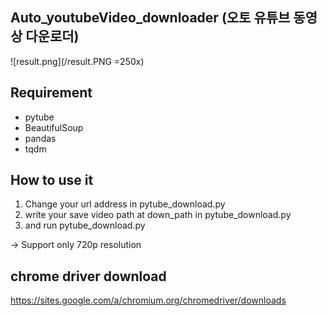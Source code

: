 ## Auto_youtubeVideo_downloader (오토 유튜브 동영상 다운로더)

![result.png](/result.PNG =250x)

## Requirement

* pytube
* BeautifulSoup
* pandas
* tqdm

## How to use it

1. Change your url address in pytube_download.py
2. write your save video path at down_path in pytube_download.py
3. and run pytube_download.py

-> Support only 720p resolution

## chrome driver download

https://sites.google.com/a/chromium.org/chromedriver/downloads
